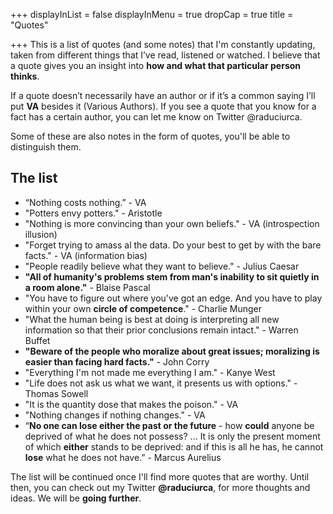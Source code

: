 +++
displayInList = false
displayInMenu = true
dropCap = true
title = "Quotes"

+++
This is a list of quotes (and some notes) that I'm constantly updating, taken from different things that I’ve read, listened or watched. I believe that a quote gives you an insight into **how and what that particular person thinks**.

If a quote doesn’t necessarily have an author or if it’s a common saying I’ll put **VA** besides it (Various Authors). If you see a quote that you know for a fact has a certain author, you can let me know on Twitter @raduciurca.

Some of these are also notes in the form of quotes, you'll be able to distinguish them.

## The list

* “Nothing costs nothing.” - VA
* "Potters envy potters." - Aristotle
* "Nothing is more convincing than your own beliefs." - VA (introspection illusion)
* "Forget trying to amass al the data. Do your best to get by with the bare facts." - VA (information bias)
* "People readily believe what they want to believe." - Julius Caesar
* **"All of humanity's problems stem from man's inability to sit quietly in a room alone."** - Blaise Pascal
* "You have to figure out where you've got an edge. And you have to play within your own **circle of competence**." - Charlie Munger
* "What the human being is best at doing is interpreting all new information so that their prior conclusions remain intact." - Warren Buffet
* **"Beware of the people who moralize about great issues; moralizing is easier than facing hard facts."** - John Corry
* "Everything I'm not made me everything I am." - Kanye West
* "Life does not ask us what we want, it presents us with options." - Thomas Sowell
* "It is the quantity dose that makes the poison." - VA
* "Nothing changes if nothing changes." - VA
* “**No one can lose either the past or the future** - how **could** anyone be deprived of what he does not possess? ... It is only the present moment of which **either** stands to be deprived: and if this is all he has, he cannot **lose** what he does not have.” - Marcus Aurelius

The list will be continued once I'll find more quotes that are worthy. Until then, you can check out my Twitter **@raduciurca**, for more thoughts and ideas. We will be **going further**.